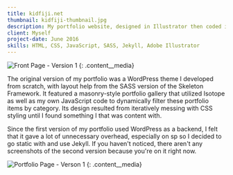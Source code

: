 ```yaml
---
title: kidfiji.net
thumbnail: kidfiji-thumbnail.jpg
description: My portfolio website, designed in Illustrator then coded in HTML/CSS.
client: Myself
project-date: June 2016
skills: HTML, CSS, JavaScript, SASS, Jekyll, Adobe Illustrator
---
```


![Front Page - Version 1][front]
{: .content__media}

The original version of my portfolio was a WordPress theme I developed from scratch, with layout help from the SASS version of the Skeleton Framework. It featured a masonry-style portfolio gallery that utilized Isotope as well as my own JavaScript code to dynamically filter these portfolio items by category. Its design resulted from iteratively messing with CSS styling until I found something I that was content with.

Since the first version of my portfolio used WordPress as a backend, I felt that it gave a lot of unnecessary overhead, especially on sp so I decided to go static with and use Jekyll. If you haven't noticed, there aren't any screenshots of the second version because you're on it right now.

![Portfolio Page - Verson 1][portfolio]
{: .content__media}

[front]: ../img/kidfiji-net-1.jpg
[portfolio]: ../img/kidfiji-net-2.jpg
